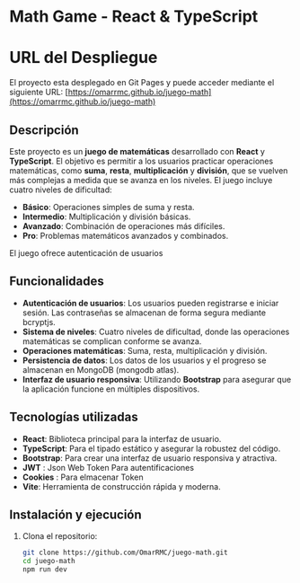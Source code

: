# Math Game - React & TypeScript
# URL del Despliegue 
El proyecto esta desplegado en Git Pages y puede acceder  mediante el siguiente URL: 
[https://omarrmc.github.io/juego-math](https://omarrmc.github.io/juego-math)

## Descripción

Este proyecto es un **juego de matemáticas** desarrollado con **React** y **TypeScript**. El objetivo es permitir a los usuarios practicar operaciones matemáticas, como **suma**, **resta**, **multiplicación** y **división**, que se vuelven más complejas a medida que se avanza en los niveles. El juego incluye cuatro niveles de dificultad:
- **Básico**: Operaciones simples de suma y resta.
- **Intermedio**: Multiplicación y división básicas.
- **Avanzado**: Combinación de operaciones más difíciles.
- **Pro**: Problemas matemáticos avanzados y combinados.

El juego ofrece autenticación de usuarios 

## Funcionalidades

- **Autenticación de usuarios**: Los usuarios pueden registrarse e iniciar sesión. Las contraseñas se almacenan de forma segura mediante bcryptjs.
- **Sistema de niveles**: Cuatro niveles de dificultad, donde las operaciones matemáticas se complican conforme se avanza.
- **Operaciones matemáticas**: Suma, resta, multiplicación y división.
- **Persistencia de datos**: Los datos de los usuarios y el progreso se almacenan en MongoDB (mongodb atlas).
- **Interfaz de usuario responsiva**: Utilizando **Bootstrap** para asegurar que la aplicación funcione en múltiples dispositivos.

## Tecnologías utilizadas

- **React**: Biblioteca principal para la interfaz de usuario.
- **TypeScript**: Para el tipado estático y asegurar la robustez del código.
- **Bootstrap**: Para crear una interfaz de usuario responsiva y atractiva.
- **JWT** : Json Web Token Para autentificaciones 
- **Cookies** :  Para elmacenar Token
- **Vite**: Herramienta de construcción rápida y moderna.

## Instalación y ejecución

1. Clona el repositorio:
   ```bash
   git clone https://github.com/OmarRMC/juego-math.git
   cd juego-math
   npm run dev 
